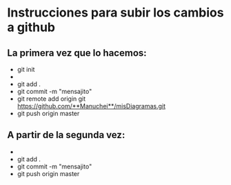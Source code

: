 # Instrucciones para subir los cambios a github

## La primera vez que lo hacemos:

- git init
- <creamos el fichero>
- git add .
- git commit -m "mensajito"
- git remote add origin git https://github.com/**Manuchei**/misDiagramas.git
- git push origin master

## A partir de la segunda vez:

- <creamos el fichero>
- git add .
- git commit -m "mensajito"
- git push origin master